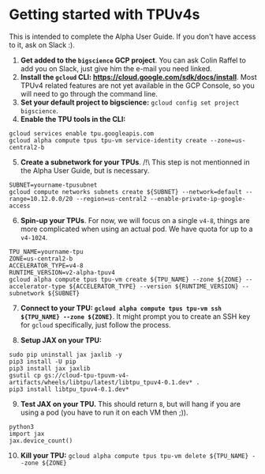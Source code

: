 # Getting started with TPUv4s

This is intended to complete the Alpha User Guide. If you don't have access to it, ask on Slack :). 

1. **Get added to the `bigscience` GCP project**. You can ask Colin Raffel to add you on Slack, just give him the e-mail you need linked. 
2. **Install the `gcloud` CLI: https://cloud.google.com/sdk/docs/install**. Most TPUv4 related features are not yet available in the GCP Console, so you will need to go through the command line. 
3. **Set your default project to bigscience:** `gcloud config set project bigscience`.
4. **Enable the TPU tools in the CLI:**
```
gcloud services enable tpu.googleapis.com
gcloud alpha compute tpus tpu-vm service-identity create --zone=us-central2-b
```
5. **Create a subnetwork for your TPUs**. /!\ This step is not mentionned in the Alpha User Guide, but is necessary.
```
SUBNET=yourname-tpusubnet
gcloud compute networks subnets create ${SUBNET} --network=default --range=10.12.0.0/20 --region=us-central2 --enable-private-ip-google-access
```
6. **Spin-up your TPUs**. For now, we will focus on a single `v4-8`, things are more complicated when using an actual pod. We have quota for up to a `v4-1024`.
```
TPU_NAME=yourname-tpu
ZONE=us-central2-b
ACCELERATOR_TYPE=v4-8
RUNTIME_VERSION=v2-alpha-tpuv4
gcloud alpha compute tpus tpu-vm create ${TPU_NAME} --zone ${ZONE} --accelerator-type ${ACCELERATOR_TYPE} --version ${RUNTIME_VERSION} --subnetwork ${SUBNET}
```

7. **Connect to your TPU: `gcloud alpha compute tpus tpu-vm ssh ${TPU_NAME} --zone ${ZONE}`**. It might prompt you to create an SSH key for `gcloud` specifically, just follow the process.

8. **Setup JAX on your TPU:**
```
sudo pip uninstall jax jaxlib -y
pip3 install -U pip
pip3 install jax jaxlib
gsutil cp gs://cloud-tpu-tpuvm-v4-artifacts/wheels/libtpu/latest/libtpu_tpuv4-0.1.dev* .
pip3 install libtpu_tpuv4-0.1.dev*
```

9. **Test JAX on your TPU.** This should return `8`, but will hang if you are using a pod (you have to run it on each VM then ;)).
```
python3
import jax
jax.device_count()
```

10. **Kill your TPU:** `gcloud alpha compute tpus tpu-vm delete ${TPU_NAME} --zone ${ZONE}`